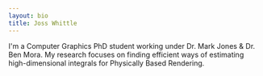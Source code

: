 ```yaml
---
layout: bio
title: Joss Whittle
---
```


I'm a Computer Graphics PhD student working under Dr. Mark Jones & Dr. Ben Mora. My research focuses on finding efficient ways of estimating high-dimensional integrals for Physically Based Rendering.